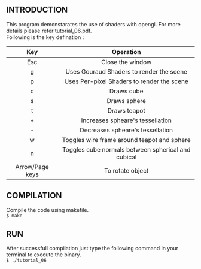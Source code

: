 ## INTRODUCTION
This program demonstarates the use of shaders with opengl. For more details please refer tutorial_06.pdf.<br>
Following is the key defination :

|       Key       |                    Operation                       |
|:---------------:|:--------------------------------------------------:|
| Esc             | Close the window                                   |
| g               | Uses Gouraud Shaders to render the scene           |
| p               | Uses Per-pixel Shaders to render the scene         |
| c               | Draws cube                                         |
| s               | Draws sphere                                       |
| t               | Draws teapot                                       |
| +               | Increases spheare's tessellation                   |
| -               | Decreases spheare's tessellation                   |
| w               | Toggles wire frame around teapot and sphere        |
| n               | Toggles cube normals between spherical and cubical |
| Arrow/Page keys | To rotate object                                   |



## COMPILATION
Compile the code using makefile. <br>
`$ make`

## RUN
After successfull compilation just type the following command in your terminal to execute the binary.<br>
`$ ./tutorial_06` <br>
